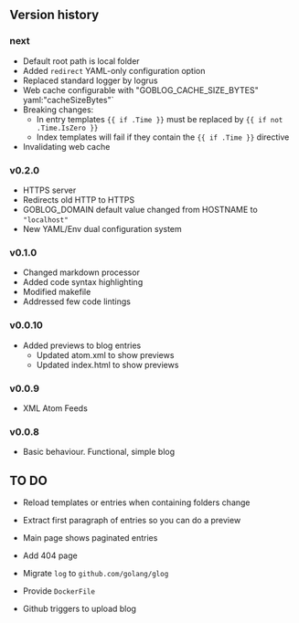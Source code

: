 ## Version history

### next

* Default root path is local folder
* Added `redirect` YAML-only configuration option
* Replaced standard logger by logrus
* Web cache configurable with "GOBLOG_CACHE_SIZE_BYTES" yaml:"cacheSizeBytes"`
* Breaking changes:
  * In entry templates `{{ if .Time }}` must be replaced by `{{ if not .Time.IsZero }}`
  * Index templates will fail if they contain the `{{ if .Time }}` directive
* Invalidating web cache

### v0.2.0

* HTTPS server
* Redirects old HTTP to HTTPS
* GOBLOG_DOMAIN default value changed from HOSTNAME to `"localhost"`
* New YAML/Env dual configuration system

### v0.1.0

* Changed markdown processor
* Added code syntax highlighting
* Modified makefile
* Addressed few code lintings

### v0.0.10

* Added previews to blog entries
    - Updated atom.xml to show previews
    - Updated index.html to show previews

### v0.0.9

* XML Atom Feeds

### v0.0.8

* Basic behaviour. Functional, simple blog

## TO DO

* Reload templates or entries when containing folders change

* Extract first paragraph of entries so you can do a preview

* Main page shows paginated entries

* Add 404 page

* Migrate `log` to `github.com/golang/glog`

* Provide `DockerFile`

* Github triggers to upload blog
